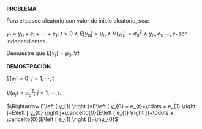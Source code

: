 **PROBLEMA**

Para el paseo aleatorio con valor de inicio aleatorio, sea:

$y_{t}=y_{0}+e_{t}+\cdots +e_{1}$; $t>0$ $\wedge$ $E\left [ y_{0} \right ]=\mu_{0}$ $\wedge$ $V\left ( y_{0} \right )=\sigma_{0}^{2}$ $\wedge$ $y_{0},e_{1},\cdots ,e_{t}$ son independientes.

Demuestre que $E\left [ y_{t} \right ]=\mu_{0}; \forall t$

**DEMOSTRACIÓN**

$E\left [ e_{j} \right ]=0$; $j=1,\cdots ,t$

$V\left ( e_{j} \right )=\sigma_{e}^{2}$; $j=1,\cdots ,t.$

$\Rightarrow E\left [ y_{1} \right ]=E\left [ y_{0} + e_{t}+\cdots + e_{1} \right ]=E\left [ y_{0} \right ]+\cancelto{0}{E\left [ e_{t} \right ]}+\cdots + \cancelto{0}{E\left [ e_{1} \right ]}=\mu_{0}$
